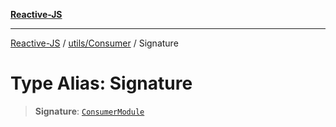 [**Reactive-JS**](../../../README.md)

***

[Reactive-JS](../../../README.md) / [utils/Consumer](../README.md) / Signature

# Type Alias: Signature

> **Signature**: [`ConsumerModule`](../interfaces/ConsumerModule.md)
